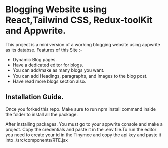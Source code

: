 # Blogging Website using React,Tailwind CSS, Redux-toolKit and Appwrite.


  This project is a mini version of a working blogging website using appwrite as its databse. Features of this Site :-

- Dynamic Blog pages.
- Have a dedicated editor for blogs.
- You can add/make as many blogs you want.
- You can add Headings, paragraphs, and Images to the blog post.
- Have read more blogs section also.

## Installation Guide.

Once you forked this repo. Make sure to run npm install command inside the folder to install all the package.

After installing packages. You must go to your appwrite console and make a project. Copy the credentials and paste it in the .env file.To run the editor you need to create your id in the Tinymce and copy the api key and paste it into ./src/components/RTE.jsx
